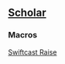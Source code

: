## [Scholar](https://na.finalfantasyxiv.com/jobguide/scholar/)  

### Macros

[Swiftcast Raise](Swiftcast-Raise.md)